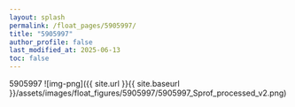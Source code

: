 ```yaml
---
layout: splash
permalink: /float_pages/5905997/
title: "5905997"
author_profile: false
last_modified_at: 2025-06-13
toc: false
---
```

 
5905997
![img-png]({{ site.url }}{{ site.baseurl }}/assets/images/float_figures/5905997/5905997_Sprof_processed_v2.png)